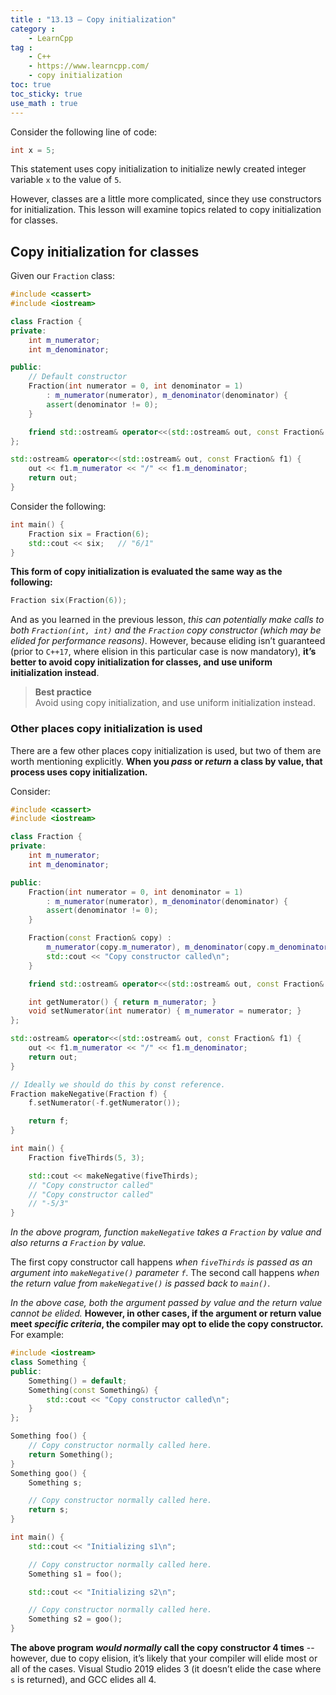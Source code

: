```yaml
---
title : "13.13 — Copy initialization"
category :
    - LearnCpp
tag : 
    - C++
    - https://www.learncpp.com/
    - copy initialization
toc: true  
toc_sticky: true 
use_math : true
---
```



Consider the following line of code:

```c++
int x = 5;
```

This statement uses copy initialization to initialize newly created integer variable `x` to the value of `5`.

However, classes are a little more complicated, since they use constructors for initialization. This lesson will examine topics related to copy initialization for classes.


## Copy initialization for classes

Given our `Fraction` class:

```c++
#include <cassert>
#include <iostream>

class Fraction {
private:
    int m_numerator;
    int m_denominator;

public:
    // Default constructor
    Fraction(int numerator = 0, int denominator = 1)
        : m_numerator(numerator), m_denominator(denominator) {
        assert(denominator != 0);
    }

    friend std::ostream& operator<<(std::ostream& out, const Fraction& f1);
};

std::ostream& operator<<(std::ostream& out, const Fraction& f1) {
    out << f1.m_numerator << "/" << f1.m_denominator;
    return out;
}
```

Consider the following:

```c++
int main() {
    Fraction six = Fraction(6);
    std::cout << six;   // "6/1"
}
```

**This form of copy initialization is evaluated the same way as the following:**

```c++
Fraction six(Fraction(6));
```

And as you learned in the previous lesson, *this can potentially make calls to both `Fraction(int, int)` and the `Fraction` copy constructor (which may be elided for performance reasons)*. However, because eliding isn’t guaranteed (prior to `C++17`, where elision in this particular case is now mandatory), **it’s better to avoid copy initialization for classes, and use uniform initialization instead**.

>**Best practice**  
Avoid using copy initialization, and use uniform initialization instead.


### Other places copy initialization is used

There are a few other places copy initialization is used, but two of them are worth mentioning explicitly. **When you *pass* or *return* a class by value, that process uses copy initialization.**

Consider:

```c++
#include <cassert>
#include <iostream>

class Fraction {
private:
    int m_numerator;
    int m_denominator;

public:
    Fraction(int numerator = 0, int denominator = 1)
        : m_numerator(numerator), m_denominator(denominator) {
        assert(denominator != 0);
    }

    Fraction(const Fraction& copy) :
        m_numerator(copy.m_numerator), m_denominator(copy.m_denominator) {
        std::cout << "Copy constructor called\n";
    }

    friend std::ostream& operator<<(std::ostream& out, const Fraction& f1);

    int getNumerator() { return m_numerator; }
    void setNumerator(int numerator) { m_numerator = numerator; }
};

std::ostream& operator<<(std::ostream& out, const Fraction& f1) {
    out << f1.m_numerator << "/" << f1.m_denominator;
    return out;
}

// Ideally we should do this by const reference.
Fraction makeNegative(Fraction f) {
    f.setNumerator(-f.getNumerator());

    return f;
}

int main() {
    Fraction fiveThirds(5, 3);

    std::cout << makeNegative(fiveThirds);
    // "Copy constructor called"
    // "Copy constructor called"
    // "-5/3"
}
```

*In the above program, function `makeNegative` takes a `Fraction` by value and also returns a `Fraction` by value.*

The first copy constructor call happens *when `fiveThirds` is passed as an argument into `makeNegative()` parameter `f`*. The second call happens *when the return value from `makeNegative()` is passed back to `main()`*.

*In the above case, both the argument passed by value and the return value cannot be elided.* **However, in other cases, if the argument or return value meet *specific criteria*, the compiler may opt to elide the copy constructor.** For example:

```c++
#include <iostream>
class Something {
public:
    Something() = default;
    Something(const Something&) {
        std::cout << "Copy constructor called\n";
    }
};

Something foo() {
    // Copy constructor normally called here.
    return Something();     
}
Something goo() {
    Something s;

    // Copy constructor normally called here.
    return s;               
}

int main() {
    std::cout << "Initializing s1\n";

    // Copy constructor normally called here.
    Something s1 = foo();   

    std::cout << "Initializing s2\n";

    // Copy constructor normally called here.
    Something s2 = goo();   
}
```

**The above program *would normally* call the copy constructor 4 times** -- however, due to copy elision, it’s likely that your compiler will elide most or all of the cases. Visual Studio 2019 elides 3 (it doesn’t elide the case where `s` is returned), and GCC elides all 4.
